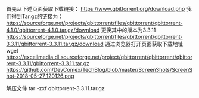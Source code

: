 首先从下述页面获取下载链接：
https://www.qbittorrent.org/download.php
我们得到Tar.gz的链接为：
https://sourceforge.net/projects/qbittorrent/files/qbittorrent/qbittorrent-4.1.0/qbittorrent-4.1.0.tar.gz/download
更换其中的版本为3.3.11
https://sourceforge.net/projects/qbittorrent/files/qbittorrent/qbittorrent-3.3.11/qbittorrent-3.3.11.tar.gz/download
通过浏览器打开页面获取下载地址
wget https://excellmedia.dl.sourceforge.net/project/qbittorrent/qbittorrent/qbittorrent-3.3.11/qbittorrent-3.3.11.tar.gz
https://github.com/DevComex/TechBlog/blob/master/ScreenShots/ScreenShot-2018-05-27_120126.png

解压文件
tar -zxf qbittorrent-3.3.11.tar.gz
